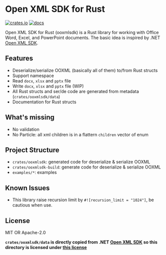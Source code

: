 # Open XML SDK for Rust

[![crates.io](https://img.shields.io/crates/v/ooxmlsdk.svg)](https://crates.io/crates/ooxmlsdk)
[![docs](https://docs.rs/ooxmlsdk/badge.svg)](https://docs.rs/ooxmlsdk)

Open XML SDK for Rust (ooxmlsdk) is a Rust library for working with Office Word, Excel, and PowerPoint documents. The basic idea is inspired by .NET [Open XML SDK](https://github.com/dotnet/Open-XML-SDK).

## Features

- Deserialize/serialize OOXML (basically all of them) to/from Rust structs
- Support namespace
- Read `docx`, `xlsx` and `pptx` file
- Write `docx`, `xlsx` and `pptx` file (WIP)
- All Rust structs and ser/de code are generated from metadata (`crates/ooxmlsdk/data`)
- Documentation for Rust structs

## What's missing

- No validation
- No Particle: all xml children is in a flattern `children` vector of enum

## Project Structure

- `crates/ooxmlsdk`: generated code for deserialize & serialize OOXML
- `crates/ooxmlsdk-build`: generate code for deserialize & serialize OOXML
- `examples/*`: examples

## Known Issues

- This library raise recursion limit by `#![recursion_limit = "1024"]`, be cautious when use.

## License

MIT OR Apache-2.0

**`crates/ooxmlsdk/data` is directly copied from .NET [Open XML SDK](https://github.com/dotnet/Open-XML-SDK/tree/main/data) so this directory is licensed under [this license](https://github.com/dotnet/Open-XML-SDK/blob/main/LICENSE)**
